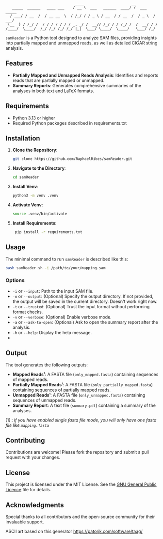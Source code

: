                                     ____                      __
       _____  ______   ____ ___    / __ \  ___   ______  ____/ /  ___    _____
      / ___/ / __  /  / __ __  \  / /_/ / / _ \ / __  / / __  /  / _ \  / ___/
     (__  ) / /_/ /  / / / / / / / _, _/ /  __// /_/ / / /_/ /  /  __/ / /
    /____/  \____/  /_/ /_/ /_/ /_/ |_|  \___/ \____/  \____/   \___/ /_/
`samReader` is a Python tool designed to analyze SAM files, providing insights into partially mapped and unmapped reads, as well as detailed CIGAR string analysis.

## Features

- **Partially Mapped and Unmapped Reads Analysis**: Identifies and reports reads that are partially mapped or unmapped.
- **Summary Reports**: Generates comprehensive summaries of the analyses in both text and LaTeX formats.

## Requirements

- Python 3.13 or higher
- Required Python packages described in requirements.txt

## Installation

1. **Clone the Repository**:

   ```bash
   git clone https://github.com/RaphaelRibes/samReader.git
   ```

2. **Navigate to the Directory**:

   ```bash
   cd samReader
   ```

3. **Install Venv**:

   ```bash
   python3 -m venv .venv
   ```

4. **Activate Venv**:

   ```bash
   source .venv/bin/activate
   ```
   
5. **Install Requirements**:

   ```bash
    pip install -r requirements.txt
    ```

## Usage

The minimal command to run `samReader` is described like this:

```bash
bash samReader.sh -i /path/to/your/mapping.sam
```

### Options

- `-i` or `--input`:        Path to the input SAM file.
- `-o` or `--output`:      (Optional) Specify the output directory. If not provided, the output will be saved in the current directory. Doesn't work right now.
- `-t` or `--trusted`:     (Optional) Trust the input format without performing format checks.
- `-v` or `--verbose`:     (Optional) Enable verbose mode.
- `-a` or `--ask-to-open`: (Optional) Ask to open the summary report after the analysis.
- `-h` or `--help`:         Display the help message.
- 
## Output

The tool generates the following outputs:

- **Mapped Reads**¹: A FASTA file (`only_mapped.fasta`) containing sequences of mapped reads.
- **Partially Mapped Reads**¹: A FASTA file (`only_partially_mapped.fasta`) containing sequences of partially mapped reads.
- **Unmapped Reads**¹: A FASTA file (`only_unmapped.fasta`) containing sequences of unmapped reads.
- **Summary Report**: A text file (`summary.pdf`) containing a summary of the analyses.

[1] : *If you have enabled single fasta file mode, you will only have one fasta file like `mapping.fasta`*


## Contributing

Contributions are welcome! Please fork the repository and submit a pull request with your changes.

## License

This project is licensed under the MIT License. See the [GNU General Public Licence](https://www.gnu.org/licenses/) file for details.

## Acknowledgments

Special thanks to all contributors and the open-source community for their invaluable support.

ASCII art based on this generator https://patorjk.com/software/taag/
